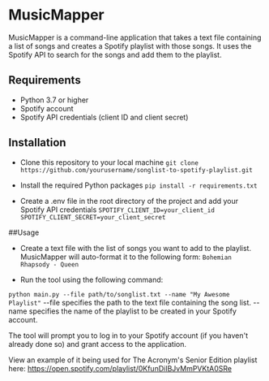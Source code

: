 # MusicMapper
MusicMapper is a command-line application that takes a text file containing a list of songs and creates a Spotify playlist with those songs. It uses the Spotify API to search for the songs and add them to the playlist.

## Requirements
- Python 3.7 or higher
- Spotify account
- Spotify API credentials (client ID and client secret)

## Installation
- Clone this repository to your local machine
``` git clone https://github.com/yourusername/songlist-to-spotify-playlist.git ```

- Install the required Python packages
```pip install -r requirements.txt```

- Create a .env file in the root directory of the project and add your Spotify API credentials
```SPOTIFY_CLIENT_ID=your_client_id ```
``` SPOTIFY_CLIENT_SECRET=your_client_secret```

##Usage
- Create a text file with the list of songs you want to add to the playlist. MusicMapper will auto-format it to the following form:
```Bohemian Rhapsody - Queen```

- Run the tool using the following command:

```python main.py --file path/to/songlist.txt --name "My Awesome Playlist"```
--file specifies the path to the text file containing the song list.
--name specifies the name of the playlist to be created in your Spotify account.

The tool will prompt you to log in to your Spotify account (if you haven't already done so) and grant access to the application.

View an example of it being used for The Acronym's Senior Edition playlist here: https://open.spotify.com/playlist/0KfunDiIBJvMmPVKtA0SRe
